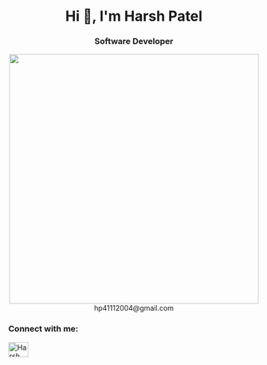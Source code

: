 <h1 align="center">Hi 👋, I'm Harsh Patel</h1>
<h3 align="center">Software Developer</h3>

<p align="center">
  <img src="https://github.com/Harsh-Patel-04/MarketMinds-Analytics/blob/main/animations/animation.gif" width="500" height="500>
</p>

- 👨‍💻 All of my projects are available here.

- 📝 I have keen interest in Artificial Intelligence and Machine Learning.

- 💬 Ask me about **Artificial Intelligence** and **Machine Learning**.

- 📫 Reach me at **hp41112004@gmail.com**

<h3 align="left">Connect with me:</h3>
<p align="left">
<a href="https://www.linkedin.com/in/harsh-patel-2a30792a5/" target="blank">
  <img align="center" src="https://raw.githubusercontent.com/rahuldkjain/github-profile-readme-generator/master/src/images/icons/Social/linked-in-alt.svg" alt="Harsh Patel" height="30" width="40" />
</a>
</p>
